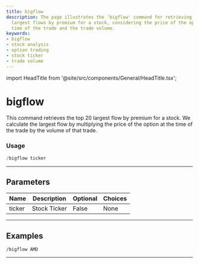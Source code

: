 ```yaml
---
title: bigflow
description: The page illustrates the 'bigflow' command for retrieving the top 20
  largest flows by premium for a stock, considering the price of the option at the
  time of the trade and the trade volume.
keywords:
- bigflow
- stock analysis
- option trading
- stock ticker
- trade volume
---
```


import HeadTitle from '@site/src/components/General/HeadTitle.tsx';

<HeadTitle title="bigflow - Flow - Telegram - Reference | OpenBB Bot Docs" />

# bigflow

This command retrieves the top 20 largest flow by premium for a stock. We calculate the largest flow by multiplying the price of the option at the time of the trade by the volume of that trade.

### Usage

```python wordwrap
/bigflow ticker
```

---

## Parameters

| Name | Description | Optional | Choices |
| ---- | ----------- | -------- | ------- |
| ticker | Stock Ticker | False | None |


---

## Examples

```
/bigflow AMD
```
---
